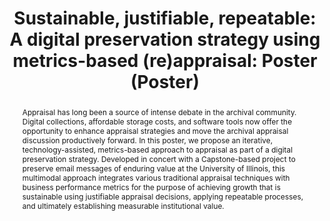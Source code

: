 ---
abstract: 'Appraisal has long been a source of intense debate in the archival community.
  Digital collections, affordable storage costs, and software tools now offer the
  opportunity to enhance appraisal strategies and move the archival appraisal discussion
  productively forward. In this poster, we propose an iterative, technology-assisted,
  metrics-based approach to appraisal as part of a digital preservation strategy.
  Developed in concert with a Capstone-based project to preserve email messages of
  enduring value at the University of Illinois, this multimodal approach integrates
  various traditional appraisal techniques with business performance metrics for the
  purpose of achieving growth that is sustainable using justifiable appraisal decisions,
  applying repeatable processes, and ultimately establishing measurable institutional
  value. '
creators:
- West, Brent
- Kaczmarek, Joanne
- Phoenix, Jordan
date: null
document_url: https://services.phaidra.univie.ac.at/api/object/o:378704/download
grand_parent: iPRES
institutions: []
keywords:
- archives
- appraisal
- business process improvement
- capstone
- digital preservation
- metrics
- mplp
- reappraisal
- sustainability
landing_page_url: https://phaidra.univie.ac.at/o:378704
language: eng
layout: publication
license: CC BY-NC-SA 3.0 AT
notes_url: null
parent: iPRES 2014
presentation_url: null
publication_type: poster
size: 251834
source_name: iPRES
title: 'Sustainable, justifiable, repeatable: A digital preservation strategy using
  metrics-based (re)appraisal: Poster (Poster) '
year: 2014
---